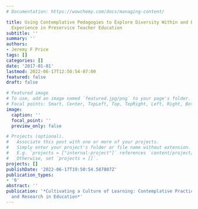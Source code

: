 ```yaml
---
# Documentation: https://wowchemy.com/docs/managing-content/

title: Using Contemplative Pedagogies to Explore Diversity Within and Beyond One's
  Experience in Preservice Teacher Education
subtitle: ''
summary: ''
authors:
- Jeremy F Price
tags: []
categories: []
date: '2017-01-01'
lastmod: 2022-06-17T12:50:54-07:00
featured: false
draft: false

# Featured image
# To use, add an image named `featured.jpg/png` to your page's folder.
# Focal points: Smart, Center, TopLeft, Top, TopRight, Left, Right, BottomLeft, Bottom, BottomRight.
image:
  caption: ''
  focal_point: ''
  preview_only: false

# Projects (optional).
#   Associate this post with one or more of your projects.
#   Simply enter your project's folder or file name without extension.
#   E.g. `projects = ["internal-project"]` references `content/project/deep-learning/index.md`.
#   Otherwise, set `projects = []`.
projects: []
publishDate: '2022-06-17T19:50:54.587807Z'
publication_types:
- '6'
abstract: ''
publication: '*Cultivating a Culture of Learning: Contemplative Practices, Pedagogy,
  and Research in Education*'
---
```


